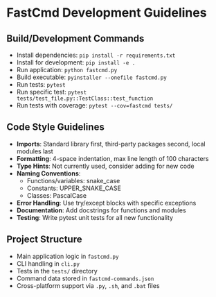 # FastCmd Development Guidelines

## Build/Development Commands
- Install dependencies: `pip install -r requirements.txt`
- Install for development: `pip install -e .`
- Run application: `python fastcmd.py`
- Build executable: `pyinstaller --onefile fastcmd.py`
- Run tests: `pytest`
- Run specific test: `pytest tests/test_file.py::TestClass::test_function`
- Run tests with coverage: `pytest --cov=fastcmd tests/`

## Code Style Guidelines
- **Imports**: Standard library first, third-party packages second, local modules last
- **Formatting**: 4-space indentation, max line length of 100 characters
- **Type Hints**: Not currently used, consider adding for new code
- **Naming Conventions**: 
  - Functions/variables: snake_case
  - Constants: UPPER_SNAKE_CASE
  - Classes: PascalCase
- **Error Handling**: Use try/except blocks with specific exceptions
- **Documentation**: Add docstrings for functions and modules
- **Testing**: Write pytest unit tests for all new functionality

## Project Structure
- Main application logic in `fastcmd.py`
- CLI handling in `cli.py`
- Tests in the `tests/` directory
- Command data stored in `fastcmd-commands.json`
- Cross-platform support via `.py`, `.sh`, and `.bat` files
